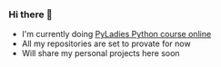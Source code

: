 ### Hi there 👋

- I'm currently doing [PyLadies Python course online](https://naucse.python.cz/course/pyladies/)
- All my repositories are set to provate for now
- Will share my personal projects here soon
